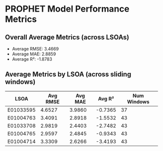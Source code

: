 # PROPHET Model Performance Metrics

## Overall Average Metrics (across LSOAs)

- Average RMSE: 3.4669
- Average MAE: 2.8859
- Average R²: -1.8783

## Average Metrics by LSOA (across sliding windows)

| LSOA | Avg RMSE | Avg MAE | Avg R² | Num Windows |
|------|----------|---------|--------|-------------|
| E01033595 | 4.6527 | 3.9860 | -0.7365 | 37 |
| E01004763 | 3.4091 | 2.8918 | -1.5532 | 43 |
| E01033708 | 2.9819 | 2.4403 | -2.7482 | 43 |
| E01004765 | 2.9597 | 2.4845 | -0.9343 | 43 |
| E01004714 | 3.3309 | 2.6266 | -3.4193 | 43 |
